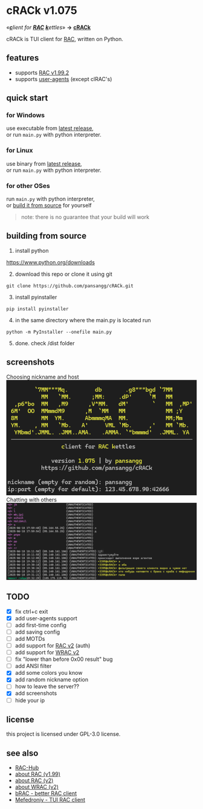 # cRACk v1.075
«_<ins>**c**</ins>lient for <ins>**RAC**</ins> <ins>**k**</ins>ettles_» **→** <ins>**cRACk**</ins>

cRACk is TUI client for [RAC](https://github.com/The-Stratosphere-Solutions/RAC-Hub), written on Python.


## features
- supports [RAC v1.99.2](https://github.com/The-Stratosphere-Solutions/RAC-Hub/blob/main/RACv1.99.md)
- supports [user-agents](https://github.com/MeexReay/bRAC/blob/main/docs/user_agents.md) (except clRAC's)

## quick start
### for Windows
use executable from [latest release](https://github.com/pansangg/cRACk/releases),\
or run `main.py` with python interpreter.

### for Linux
use binary from [latest release](https://github.com/pansangg/cRACk/releases),\
or run `main.py` with python interpreter.

### for other OSes
run `main.py` with python interpreter,\
or [build it from source](#building-from-source) for yourself
> note: there is no guarantee that your build will work

## building from source
1) install python

https://www.python.org/downloads

2) download this repo or clone it using git
```
git clone https://github.com/pansangg/cRACk.git
```
3) install pyinstaller
```
pip install pyinstaller
```
4) in the same directory where the main.py is located run
```
python -m PyInstaller --onefile main.py
```
5) done. check /dist folder

## screenshots
Choosing nickname and host\
![ASCII art, choosing a nickname and host](img/hello.png)\
Chatting with others\
![Chatting with other people, user-agents](img/chat.png)

## TODO
- [x] fix ctrl+c exit
- [x] add user-agents support
- [ ] add first-time config
- [ ] add saving config
- [ ] add MOTDs
- [ ] add support for [RAC v2](https://github.com/The-Stratosphere-Solutions/RAC-Hub/blob/main/RACv2.md) (auth)
- [ ] add support for [WRAC v2](https://github.com/The-Stratosphere-Solutions/RAC-Hub/blob/main/WRAC.md)
- [ ] fix "lower than before 0x00 result" bug
- [ ] add ANSI filter
- [x] add some colors you know
- [x] add random nickname option
- [ ] how to leave the server??
- [x] add screenshots
- [ ] hide your ip

## license
this project is licensed under GPL-3.0 license.

## see also
- [RAC-Hub](https://github.com/The-Stratosphere-Solutions/RAC-Hub)
- [about RAC (v1.99)](https://github.com/The-Stratosphere-Solutions/RAC-Hub/blob/main/RACv1.99.md)
- [about RAC (v2)](https://github.com/The-Stratosphere-Solutions/RAC-Hub/blob/main/RACv2.md)
- [about WRAC (v2)](https://github.com/The-Stratosphere-Solutions/RAC-Hub/blob/main/WRAC.md)
- [bRAC - better RAC client](https://github.com/MeexReay/bRAC)
- [Mefedroniy - TUI RAC client](https://github.com/OctoBanon-Main/mefedroniy-client)